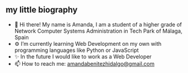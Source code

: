 ## my little biography

- 👋 Hi there! My name is Amanda, I am a student of a higher grade of Network Computer Systems Administration in Tech Park of Málaga, Spain
- ⚙️ I’m currently learning Web Development on my own with programming languages like Python or JavaScript 
- ✨ In the future I would like to work as a Web Developer
- 📫 How to reach me: amandabenitezhidalgo@gmail.com
